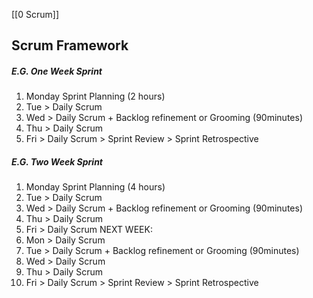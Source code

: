 [[0 Scrum]]


## Scrum Framework

##### E.G. One Week Sprint
1. Monday Sprint Planning (2 hours)
2. Tue > Daily Scrum
3. Wed > Daily Scrum + Backlog refinement or Grooming (90minutes)
4. Thu > Daily Scrum
5. Fri > Daily Scrum > Sprint Review  > Sprint Retrospective


##### E.G. Two Week Sprint
1. Monday Sprint Planning (4 hours)
2. Tue > Daily Scrum
3. Wed > Daily Scrum + Backlog refinement or Grooming (90minutes)
4. Thu > Daily Scrum
5. Fri > Daily Scrum 
NEXT WEEK:
1. Mon > Daily Scrum
2. Tue > Daily Scrum + Backlog refinement or Grooming (90minutes)
3. Wed > Daily Scrum
4. Thu > Daily Scrum
5. Fri > Daily Scrum > Sprint Review  > Sprint Retrospective